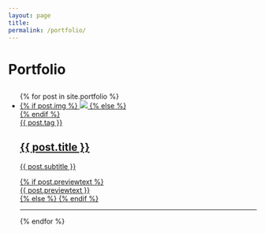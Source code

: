 ```yaml
---
layout: page
title: 
permalink: /portfolio/
---
```



<div class="header-bar">
  <h1>Portfolio</h1>
  <h2 class="title-description"></h2>
</div>






<ul class="post-list">
    {% for post in site.portfolio %}
      <li>
        <a class="post-section" href="{{ post.url | prepend: site.baseurl }}">
        <div class="portfolio-item">
                        {% if post.img %}
                        <img class="post-thumnail" src="{{ post.img }}"/> 
                        {% else %}
                            <div class="page-margin-top"></div>
                        {% endif %}   
            <div class="post-tag">{{ post.tag }}</div>
            <div class="post-container">
                <h2>{{ post.title }}</h2>
                <p class="post-subtitle">{{ post.subtitle }}</p>
                {% if post.previewtext %}
                <div class="post-previewtext">{{ post.previewtext }}</div>
                {% else %}
                {% endif %}  
           </div>
           <!--
           <p class="post-meta">{{ post.date | date: '%B %-d, %Y' }}</p> 
           -->
        </div>
        </a>
        <hr/>
      </li>
    {% endfor %}
</ul>




<!--  타일 형식 포트폴리오
<br/><br/><br/><br/>







{% for project in site.portfolio %}

{% if project.redirect %}
<div class="project">
    <div class="thumbnail">
        <a href="{{ project.redirect }}" target="_blank">
        {% if project.img %}
        <img class="thumbnail" src="{{ project.img }}"/>
        {% else %}
        <div class="thumbnail blankbox"></div>
        {% endif %}    
        <span>
            <p>{{ project.description }}</p>
            <h1>{{ project.title }}</h1>
        </span>
        </a>
    </div>
</div>
{% else %}

<div class="project">
    <div class="thumbnail">
        <a href="{{ site.baseurl }}{{ project.url }}">
        {% if project.img %}
        <div class="thumbnail" style="background-image : url({{ project.img }});"></div>
        {% else %}
        <div class="thumbnail blankbox"></div>
        {% endif %}    
        <span>
            <span class="portfoilo text">
            <p>{{ project.description }}</p>
            <h1>{{ project.title }}</h1>
            </span>
        </span>
        </a>
    </div>
</div>

{% endif %}

{% endfor %}
-->